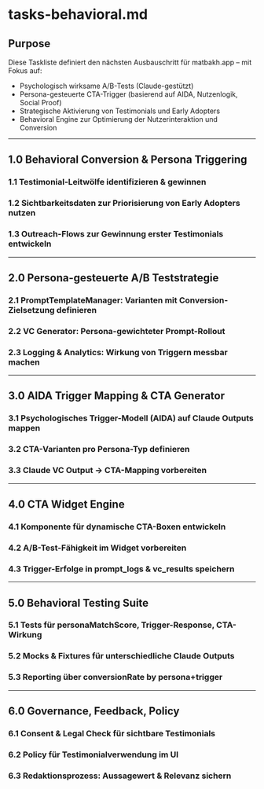 # tasks-behavioral.md

## Purpose

Diese Taskliste definiert den nächsten Ausbauschritt für matbakh.app – mit Fokus auf:
- Psychologisch wirksame A/B-Tests (Claude-gestützt)
- Persona-gesteuerte CTA-Trigger (basierend auf AIDA, Nutzenlogik, Social Proof)
- Strategische Aktivierung von Testimonials und Early Adopters
- Behavioral Engine zur Optimierung der Nutzerinteraktion und Conversion

---

## 1.0 Behavioral Conversion & Persona Triggering

### 1.1 Testimonial-Leitwölfe identifizieren & gewinnen
### 1.2 Sichtbarkeitsdaten zur Priorisierung von Early Adopters nutzen
### 1.3 Outreach-Flows zur Gewinnung erster Testimonials entwickeln

---

## 2.0 Persona-gesteuerte A/B Teststrategie

### 2.1 PromptTemplateManager: Varianten mit Conversion-Zielsetzung definieren
### 2.2 VC Generator: Persona-gewichteter Prompt-Rollout
### 2.3 Logging & Analytics: Wirkung von Triggern messbar machen

---

## 3.0 AIDA Trigger Mapping & CTA Generator

### 3.1 Psychologisches Trigger-Modell (AIDA) auf Claude Outputs mappen
### 3.2 CTA-Varianten pro Persona-Typ definieren
### 3.3 Claude VC Output → CTA-Mapping vorbereiten

---

## 4.0 CTA Widget Engine

### 4.1 Komponente für dynamische CTA-Boxen entwickeln
### 4.2 A/B-Test-Fähigkeit im Widget vorbereiten
### 4.3 Trigger-Erfolge in prompt_logs & vc_results speichern

---

## 5.0 Behavioral Testing Suite

### 5.1 Tests für personaMatchScore, Trigger-Response, CTA-Wirkung
### 5.2 Mocks & Fixtures für unterschiedliche Claude Outputs
### 5.3 Reporting über conversionRate by persona+trigger

---

## 6.0 Governance, Feedback, Policy

### 6.1 Consent & Legal Check für sichtbare Testimonials
### 6.2 Policy für Testimonialverwendung im UI
### 6.3 Redaktionsprozess: Aussagewert & Relevanz sichern
